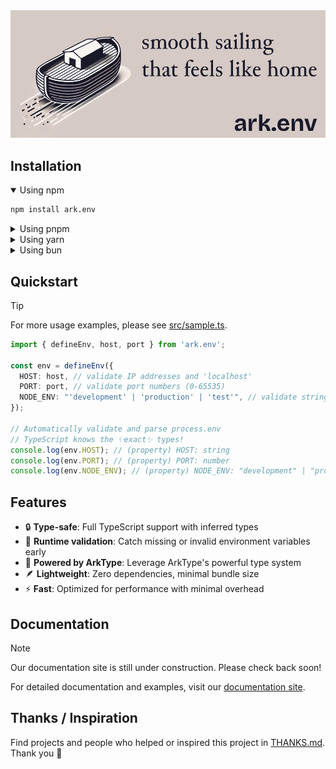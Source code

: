 <img src="assets/banner.png" alt="ark.env">

## Installation

<details open>
<summary>Using npm</summary>

```sh
npm install ark.env
```
</details>

<details>
<summary>Using pnpm</summary>

```sh
pnpm add ark.env
```
</details>

<details>
<summary>Using yarn</summary>

```sh
yarn add ark.env
```
</details>

<details>
<summary>Using bun</summary>

```sh
bun add ark.env
```
</details>

## Quickstart

> [!TIP]
> For more usage examples, please see [src/sample.ts](./src/sample.ts).

```ts
import { defineEnv, host, port } from 'ark.env';

const env = defineEnv({
  HOST: host, // validate IP addresses and 'localhost'
  PORT: port, // validate port numbers (0-65535)
  NODE_ENV: "'development' | 'production' | 'test'", // validate string union
});

// Automatically validate and parse process.env
// TypeScript knows the ✨exact✨ types!
console.log(env.HOST); // (property) HOST: string
console.log(env.PORT); // (property) PORT: number
console.log(env.NODE_ENV); // (property) NODE_ENV: "development" | "production" | "test"
```

## Features

- 🔒 **Type-safe**: Full TypeScript support with inferred types
- 🚀 **Runtime validation**: Catch missing or invalid environment variables early
- 💪 **Powered by ArkType**: Leverage ArkType's powerful type system
- 🪶 **Lightweight**: Zero dependencies, minimal bundle size
- ⚡ **Fast**: Optimized for performance with minimal overhead

## Documentation

> [!NOTE]
> Our documentation site is still under construction. Please check back soon!

For detailed documentation and examples, visit our [documentation site](https://http.cat/503).

## Thanks / Inspiration

Find projects and people who helped or inspired this project in [THANKS.md](./THANKS.md). Thank you 🙏
